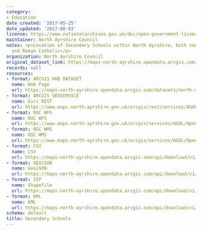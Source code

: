 ```yaml
---
category:
- Education
date_created: '2017-05-25'
date_updated: '2017-08-03'
license: https://www.nationalarchives.gov.uk/doc/open-government-licence/version/3/
maintainer: North Ayrshire Council
notes: <p>Location of Secondary Schools within North Ayrshire, both non-denominational
  and Roman Catholic</p>
organization: North Ayrshire Council
original_dataset_link: https://maps-north-ayrshire.opendata.arcgis.com/datasets/north-ayrshire::secondary-schools
records: null
resources:
- format: ARCGIS HUB DATASET
  name: Web Page
  url: https://maps-north-ayrshire.opendata.arcgis.com/datasets/north-ayrshire::secondary-schools
- format: ARCGIS GEOSERVICE
  name: Esri REST
  url: https://www.maps.north-ayrshire.gov.uk/arcgis/rest/services/AGOL/Open_Data_Portal/MapServer/6
- format: OGC WFS
  name: OGC WFS
  url: https://www.maps.north-ayrshire.gov.uk/arcgis/services/AGOL/Open_Data_Portal/MapServer/WFSServer?request=GetCapabilities&service=WFS
- format: OGC WMS
  name: OGC WMS
  url: https://www.maps.north-ayrshire.gov.uk/arcgis/services/AGOL/Open_Data_Portal/MapServer/WMSServer?request=GetCapabilities&service=WMS
- format: CSV
  name: CSV
  url: https://maps-north-ayrshire.opendata.arcgis.com/api/download/v1/items/0c9731b633784e2c893492f9aa60acfe/csv?layers=6
- format: GEOJSON
  name: GeoJSON
  url: https://maps-north-ayrshire.opendata.arcgis.com/api/download/v1/items/0c9731b633784e2c893492f9aa60acfe/geojson?layers=6
- format: ZIP
  name: Shapefile
  url: https://maps-north-ayrshire.opendata.arcgis.com/api/download/v1/items/0c9731b633784e2c893492f9aa60acfe/shapefile?layers=6
- format: KML
  name: KML
  url: https://maps-north-ayrshire.opendata.arcgis.com/api/download/v1/items/0c9731b633784e2c893492f9aa60acfe/kml?layers=6
schema: default
title: Secondary Schools
---
```

